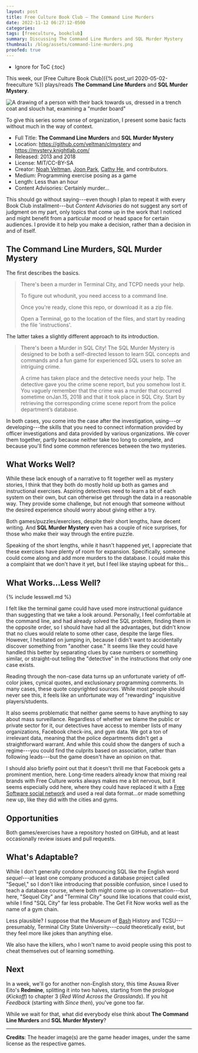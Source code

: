 ```yaml
---
layout: post
title: Free Culture Book Club — The Command Line Murders
date: 2022-11-12 06:27:12-0500
categories:
tags: [freeculture, bookclub]
summary: Discussing The Command Line Murders and SQL Murder Mystery
thumbnail: /blog/assets/command-line-murders.png
proofed: true
---
```


* Ignore for ToC
{:toc}

This week, our [Free Culture Book Club]({% post_url 2020-05-02-freeculture %}) plays/reads **The Command Line Murders** and **SQL Murder Mystery**.

![A drawing of a person with their back towards us, dressed in a trench coat and slouch hat, examining a "murder board"](/blog/assets/174092-clue-illustration.png "Murder, She INSERTed")

To give this series some sense of organization, I present some basic facts without much in the way of context.

 * Full Title:  **The Command Line Murders** and **SQL Murder Mystery**
 * Location:  <https://github.com/veltman/clmystery> and <https://mystery.knightlab.com/>
 * Released:  2013 and 2018
 * License:  MIT/CC-BY-SA
 * Creator:  [Noah Veltman](http://noahveltman.com/), [Joon Park](https://twitter.com/JoonParkMusic), [Cathy He](https://twitter.com/Cathy_MeiyingHe), and contributors.
 * Medium:  Programming exercise posing as a game
 * Length:  Less than an hour
 * Content Advisories:  Certainly murder...

This should go without saying---even though I plan to repeat it with every Book Club installment---but *Content Advisories* do not suggest any sort of judgment on my part, only topics that come up in the work that I noticed and might benefit from a particular mood or head space for certain audiences.  I provide it to help you make a decision, rather than a decision in and of itself.

## The Command Line Murders, SQL Murder Mystery

The first describes the basics.

 > There's been a murder in Terminal City, and TCPD needs your help.
 >
 > To figure out whodunit, you need access to a command line.
 >
 > Once you're ready, clone this repo, or download it as a zip file.
 >
 > Open a Terminal, go to the location of the files, and start by reading the file 'instructions'.

The latter takes a slightly different approach to its introduction.

 > There's been a Murder in SQL City! The SQL Murder Mystery is designed to be both a self-directed lesson to learn SQL concepts and commands and a fun game for experienced SQL users to solve an intriguing crime.
 >
 > A crime has taken place and the detective needs your help. The detective gave you the crime scene report, but you somehow lost it. You vaguely remember that the crime was a ​murder​ that occurred sometime on ​Jan.15, 2018​ and that it took place in ​SQL City. Start by retrieving the corresponding crime scene report from the police department’s database.

In both cases, you come into the case after the investigation, using---or developing---the skills that you need to connect information provided by officer investigations and data provided by various organizations.  We cover them together, partly because neither take too long to complete, and because you'll find some common references between the two mysteries.

## What Works Well?

While these lack enough of a narrative to fit together well as mystery stories, I think that they both do mostly hold up both as games and instructional exercises.  Aspiring detectives need to learn a bit of each system on their own, but can otherwise get through the data in a reasonable way.  They provide some challenge, but not enough that someone without the desired experience should worry about giving either a try.

Both games/puzzles/exercises, despite their short lengths, have decent writing.  And **SQL Murder Mystery** even has a couple of nice surprises, for those who make their way through the entire puzzle.

Speaking of the short lengths, while it hasn't happened yet, I appreciate that these exercises have plenty of room for expansion.  Specifically, someone could come along and add more murders to the database.  I could make this a complaint that we don't have it yet, but I feel like staying upbeat for this...

## What Works...Less Well?

{% include lesswell.md %}

I felt like the terminal game could have used more instructional guidance than suggesting that we take a look around.  Personally, I feel comfortable at the command line, and had already solved the SQL problem, finding them in the opposite order, so I should have had all the advantages, but didn't know that no clues would relate to some other case, despite the large files.  However, I hesitated on jumping in, because I didn't want to accidentally discover something from "another case."  It seems like they could have handled this better by separating clues by case numbers or something similar, or straight-out telling the "detective" in the instructions that only one case exists.

Reading through the non-case data turns up an unfortunate variety of off-color jokes, cynical quotes, and exclusionary programming comments.  In many cases, these quote copyrighted sources.  While most people should never see this, it feels like an unfortunate way of "rewarding" inquisitive players/students.

It also seems problematic that neither game seems to have anything to say about mass surveillance.  Regardless of whether we blame the public or private sector for it, our detectives have access to member lists of many organizations, Facebook check-ins, and gym data.  We got a ton of irrelevant data, meaning that the police departments didn't get a straightforward warrant.  And while this could show the dangers of such a regime---you could find the culprits based on association, rather than following leads---but the game doesn't have an opinion on that.

I should also briefly point out that it doesn't thrill me that Facebook gets a prominent mention, here.  Long-time readers already know that mixing real brands with Free Culture works always makes me a bit nervous, but it seems especially odd here, where they could have replaced it with a [Free Software social network](/blog/tag/socialshowdown) and used a real data format...or made something new up, like they did with the cities and gyms.

## Opportunities

Both games/exercises have a repository hosted on GitHub, and at least occasionally review issues and pull requests.

## What's Adaptable?

While I don't generally condone pronouncing SQL like the English word *sequel*---at least one company produced a database project called "Sequel," so I don't like introducing that possible confusion, since I used to teach a database course, where both might come up in conversation---but here, "Sequel City" and "Terminal City" sound like locations that could exist, while I find "SQL City" far less probable.  The Get Fit Now works well as the name of a gym chain.

Less plausible?  I suppose that the Museum of [Bash](https://en.wikipedia.org/wiki/Bash_%28Unix_shell%29) History and TCSU---presumably, Terminal City State University---*could* theoretically exist, but they feel more like jokes than anything else.

We also have the killers, who I won't name to avoid people using this post to cheat themselves out of learning something.

## Next

In a week, we'll go for another non-English story, this time Asuwa River Eito's **Redmine**, splitting it into two halves, starting from the prologue (*Kickoff*) to chapter 3 (*Red Wind Across the Grasslands*).  If you hit *Feedback* (starting with *Since then*), you've gone too far.

While we wait for that, what did everybody else think about **The Command Line Murders** and **SQL Murder Mystery**?

* * *

**Credits**:  The header image(s) are the game header images, under the same license as the respective games.
